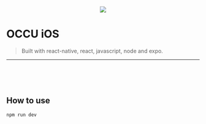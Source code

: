<br>
<br>
<html>
    <div align="center">
        <img src='https://i.ibb.co/MBQp6Tv/occu.png'>
    </div>
</html>

# OCCU iOS

> Built with react-native, react, javascript, node and expo.

<hr/>

<br>
<br>
<br>

## How to use

```sh
npm run dev
```
